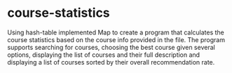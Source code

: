 # course-statistics
Using hash-table implemented Map to create a program that calculates the course statistics based on the course info provided in the file. The program supports searching for courses, choosing the best course given several options, displaying the list of courses and their full description and displaying a list of courses sorted by their overall recommendation rate.
